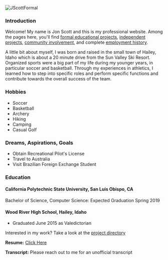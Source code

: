 ![JScottFormal](https://jonscott20.github.io/Files/Images/smallFormal.jpeg)

### Introduction

Welcome! My name is Jon Scott and this is my professional website. Among the pages here, you'll find 
[formal educational projects](https://jonscott20.github.io/course_work/), 
[independent projects](https://jonscott20.github.io/personal_projects/), 
[community involvement](https://jonscott20.github.io/community_involvment/), and complete 
[employment history](https://jonscott20.github.io/employment/). 

A little bit about myself, I was born and raised in the small town of Hailey, Idaho which is about a 20 minute drive from the Sun Valley Ski Resort. Organized sports were a big part of my life during my younger years, in particular soccer and basketball. Through my experiences in athletics, I learned how to step into specific roles and perform specific functions and contribute towards the overall success of the team. 

### Hobbies

- Soccer
- Basketball
- Archery
- Hiking
- Camping
- Casual Golf

### Dreams, Aspirations, Goals
* Obtain Recreational Pilot's License
* Travel to Australia
* Visit Brazilian Foreign Exchange Student

### Education

#### California Polytechnic State University, San Luis Obispo, CA

Bachelor of Science, Computer Science: Expected Graduation Spring 2019

#### Wood River High School, Hailey, Idaho
- Graduated June 2015 as Valedictorian

Interested in my work? Take a look at the [project directory](https://jonscott20.github.io/project_directory)

**Resume:**
[Click Here](https://jonscott20.github.io/Files/Documents/Resume03-16-17.pdf)

**Transcript:** Please reach out to me for an unofficial transcript
